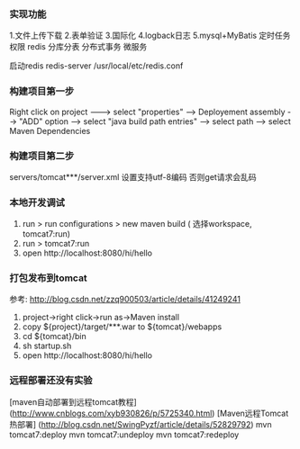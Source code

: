 ### 实现功能
1.文件上传下载
2.表单验证
3.国际化
4.logback日志
5.mysql+MyBatis
定时任务
权限
redis
分库分表
分布式事务
微服务

启动redis
redis-server /usr/local/etc/redis.conf

### 构建项目第一步

Right click on project ---> select "properties" --> Deployement assembly --> "ADD" option --> select "java build path entries" --> select path  --> select Maven Dependencies


### 构建项目第二步
servers/tomcat***/server.xml 设置支持utf-8编码  否则get请求会乱码
<Connector connectionTimeout="20000" port="8080" protocol="HTTP/1.1" redirectPort="8443" URIEncoding="UTF-8"/>


### 本地开发调试
1. run > run configurations > new maven build ( 选择workspace, tomcat7:run)
2. run > tomcat7:run
3. open  http://localhost:8080/hi/hello

### 打包发布到tomcat
参考: http://blog.csdn.net/zzq900503/article/details/41249241
1. project->right click->run as->Maven install
2. copy ${project}/target/***.war to ${tomcat}/webapps
3. cd ${tomcat}/bin
4. sh startup.sh
5. open  http://localhost:8080/hi/hello

### 远程部署还没有实验
[maven自动部署到远程tomcat教程]
(http://www.cnblogs.com/xyb930826/p/5725340.html)
[Maven远程Tomcat热部署]
(http://blog.csdn.net/SwingPyzf/article/details/52829792)
mvn tomcat7:deploy 
mvn tomcat7:undeploy 
mvn tomcat7:redeploy
